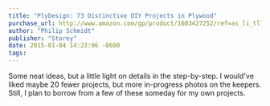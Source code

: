 ```yaml
---
title: "PlyDesign: 73 Distinctive DIY Projects in Plywood"
purchase_url: http://www.amazon.com/gp/product/1603427252/ref=as_li_tl?ie=UTF8&camp=1789&creative=390957&creativeASIN=1603427252&linkCode=as2&tag=everrail-20&linkId=RP6ZBFXR7CTXAMNQ
author: "Philip Schmidt"
publisher: "Storey"
date: 2015-01-04 14:23:06 -0600
tags:
---
```


Some neat ideas, but a little light on details in the step-by-step. I would've liked maybe 20 fewer projects, but more in-progress photos on the keepers. Still, I plan to borrow from a few of these someday for my own projects.
